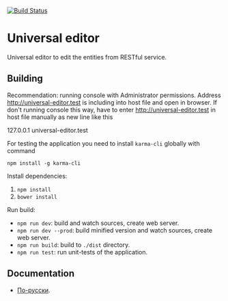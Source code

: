 [![Build Status](https://travis-ci.org/universal-editor/universal-editor.svg?branch=master)](https://travis-ci.org/universal-editor/universal-editor)

# Universal editor

Universal editor to edit the entities from RESTful service.

## Building

Recommendation: running console with Administrator permissions. Address http://universal-editor.test is including into host file and open in browser.
If don't running console this way, have to enter http://universal-editor.test in host file manually as new line like this

127.0.0.1 universal-editor.test

For testing the application you need to install `karma-cli` globally with command

`npm install -g karma-cli`

Install dependencies:

1. `npm install`
1. `bower install`

Run build:

* `npm run dev`: build and watch sources, create web server. 
* `npm run dev --prod`: build minified version and watch sources, create web server.
* `npm run build`: build to `./dist` directory.
* `npm run test`: run unit-tests of the application.

## Documentation

* [По-русски](docs/ru/README.md).
